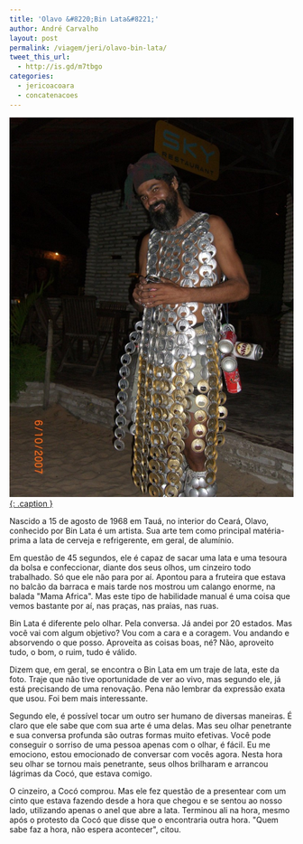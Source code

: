 ```yaml
---
title: 'Olavo &#8220;Bin Lata&#8221;'
author: André Carvalho
layout: post
permalink: /viagem/jeri/olavo-bin-lata/
tweet_this_url:
  - http://is.gd/m7tbgo
categories:
  - jericoacoara
  - concatenacoes
---
```


[![Olavo "Bin Lata" por John Smay](/wp-content/uploads/2010/10/Jeri.9.07.090-768x1024.jpg){: .caption }](https://picasaweb.google.com/117306786256962357347/Jericoacoara#5273137900296472658)

Nascido a 15 de agosto de 1968 em Tauá, no interior do Ceará, Olavo, conhecido por Bin Lata é um artista. Sua arte tem como principal matéria-prima a lata de cerveja e refrigerente, em geral, de alumínio.

Em questão de 45 segundos, ele é capaz de sacar uma lata e uma tesoura da bolsa e confeccionar, diante dos seus olhos, um cinzeiro todo trabalhado. Só que ele não para por aí. Apontou para a fruteira que estava no balcão da barraca e mais tarde nos mostrou um calango enorme, na balada "Mama Africa". Mas este tipo de habilidade manual é uma coisa que vemos bastante por aí, nas praças, nas praias, nas ruas.

Bin Lata é diferente pelo olhar. Pela conversa. Já andei por 20 estados. Mas você vai com algum objetivo? Vou com a cara e a coragem. Vou andando e absorvendo o que posso. Aproveita as coisas boas, né? Não, aproveito tudo, o bom, o ruim, tudo é válido.

Dizem que, em geral, se encontra o Bin Lata em um traje de lata, este da foto. Traje que não tive oportunidade de ver ao vivo, mas segundo ele, já está precisando de uma renovação. Pena não lembrar da expressão exata que usou. Foi bem mais interessante.

Segundo ele, é possível tocar um outro ser humano de diversas maneiras. É claro que ele sabe que com sua arte é uma delas. Mas seu olhar penetrante e sua conversa profunda são outras formas muito efetivas. Você pode conseguir o sorriso de uma pessoa apenas com o olhar, é fácil. Eu me emociono, estou emocionado de conversar com vocês agora. Nesta hora seu olhar se tornou mais penetrante, seus olhos brilharam e arrancou lágrimas da Cocó, que estava comigo.

O cinzeiro, a Cocó comprou. Mas ele fez questão de a presentear com um cinto que estava fazendo desde a hora que chegou e se sentou ao nosso lado, utilizando apenas o anel que abre a lata. Terminou ali na hora, mesmo após o protesto da Cocó que disse que o encontraria outra hora. "Quem sabe faz a hora, não espera acontecer", citou.
